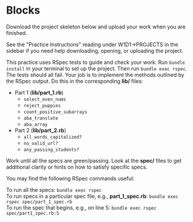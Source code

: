 # Blocks

Download the project skeleton below and upload your work when you are finished.

See the "Practice Instructions" reading under W1D1->PROJECTS in the sidebar if
you need help downloading, opening, or uploading the project.

This practice uses RSpec tests to guide and check your work. Run `bundle
install` in your terminal to set up the project. Then run `bundle exec rspec`.
The tests should all fail. Your job is to implement the methods outlined by the
RSpec output. Do this in the corresponding __lib/__ files:

* Part 1 (__lib/part_1.rb__)
  * `select_even_nums`
  * `reject_puppies`
  * `count_positive_subarrays`
  * `aba_translate`
  * `aba_array`
* Part 2 (__lib/part_2.rb__)
  * `all_words_capitalized?`
  * `no_valid_url?`
  * `any_passing_students?`

Work until all the specs are green/passing. Look at the __spec/__ files to get
additional clarity or hints on how to satisfy specific specs.

You may find the following RSpec commands useful:

To run all the specs: `bundle exec rspec`  
To run specs in a particular spec file, e.g., __part_1_spec.rb__: `bundle exec rspec spec/part_1_spec.rb`  
To run the spec that begins, e.g., on line 5: `bundle exec rspec spec/part1_spec.rb:5`